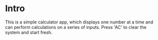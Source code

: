# Intro
This is a simple calculator app, which displays one number at a time and can perform calculations on a series of inputs. Press 'AC' to clear the system and start fresh.

